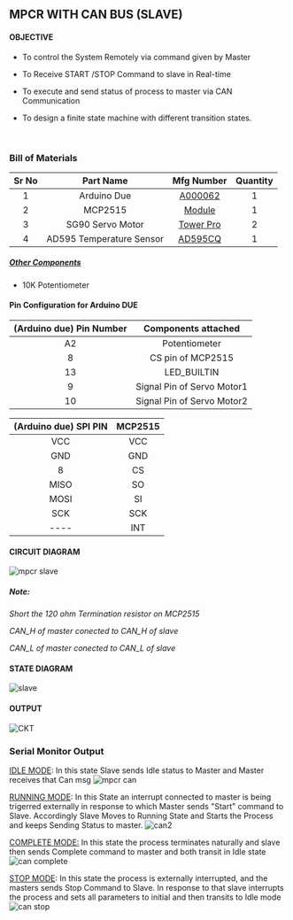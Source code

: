 ## MPCR WITH CAN BUS (SLAVE)

#### OBJECTIVE

* To control the System Remotely via command given by Master

* To Receive START /STOP Command to slave in Real-time

* To execute and send status of process to master via CAN Communication

* To design a finite state machine with different transition states.

  ​

### Bill of Materials

| Sr No |        Part Name         |                Mfg Number                | Quantity |
| :---: | :----------------------: | :--------------------------------------: | :------: |
|   1   |       Arduino Due        | [A000062](https://www.digikey.in/en/products/detail/arduino/A000062/3712582) |    1     |
|   2   |         MCP2515          | [Module](https://robu.in/product/mcp2515-can-module-tja1050-receiver-spi-51-single-chip-program-routine-arduino/) |    1     |
|   3   |     SG90 Servo Motor     | [Tower Pro](https://robu.in/product/towerpro-sg90-9g-mini-servo-9-gram/) |    2     |
|   4   | AD595 Temperature Sensor | [AD595CQ](https://www.mouser.in/ProductDetail/Analog-Devices/AD595CQ?qs=NmRFExCfTkE1OIHqsmCkzA==&gclid=CjwKCAiA24SPBhB0EiwAjBgkht3R9hyDv5shnj4hVRNFAq1XslBKKGMqvHrZvV37td0DHUcNmQ7H2hoC7mgQAvD_BwE) |    1     |

##### <u>Other Components</u>

* 10K Potentiometer

#### Pin Configuration for Arduino DUE

| (Arduino due) Pin Number |    Components attached     |
| :----------------------: | :------------------------: |
|            A2            |       Potentiometer        |
|            8             |     CS pin of MCP2515      |
|            13            |        LED_BUILTIN         |
|            9             | Signal Pin of Servo Motor1 |
|            10            | Signal Pin of Servo Motor2 |

| (Arduino due) SPI PIN | MCP2515 |
| :-------------------: | :-----: |
|          VCC          |   VCC   |
|          GND          |   GND   |
|           8           |   CS    |
|         MISO          |   SO    |
|         MOSI          |   SI    |
|          SCK          |   SCK   |
|         ----          |   INT   |

#### CIRCUIT DIAGRAM

![mpcr slave](https://user-images.githubusercontent.com/95620523/149564383-c9ad05ac-30ad-4b43-978b-128c85e6290d.jpeg)

##### Note: 
*Short the 120 ohm Termination resistor on MCP2515*

*CAN_H of master conected to CAN_H of slave*

*CAN_L of master conected to CAN_L of slave*



#### STATE DIAGRAM
![slave](https://user-images.githubusercontent.com/95620523/149616919-61ade2c2-f88d-4519-8e25-f917c7bc0e81.jpg)



#### OUTPUT

![CKT](https://user-images.githubusercontent.com/95620523/149564391-758f4083-f900-4975-bd86-2d6bbe480985.jpeg)



### Serial Monitor Output

<u>IDLE MODE</u>: In this state Slave sends Idle status to Master and Master receives that Can msg
![mpcr can](https://user-images.githubusercontent.com/95620523/149616936-2eac445f-d779-4464-9d8f-2f8ea974eee9.PNG)



<u> RUNNING MODE</u>: In this State an interrupt connected to master is being trigerred externally in response to which Master sends "Start" command to Slave.
Accordingly Slave Moves to Running State and Starts the Process and keeps Sending Status to master.
![can2](https://user-images.githubusercontent.com/95620523/149616942-986067dd-6118-41ad-95bf-5143b8f613f0.png)



<u>COMPLETE MODE:</u> In this state the process terminates naturally and slave then sends Complete command to master and both transit in Idle state
![can complete](https://user-images.githubusercontent.com/95620523/149616945-bbe03923-65fb-431c-836c-12559c306044.png)



<u>STOP MODE</u>: In this state the process is externally interrupted, and the masters sends Stop Command to Slave.
In response to that slave interrupts the process and sets all parameters to initial and then transits to Idle mode
![can stop](https://user-images.githubusercontent.com/95620523/149616949-58352387-8f86-4ae8-8a65-08f2a9506b52.png)

